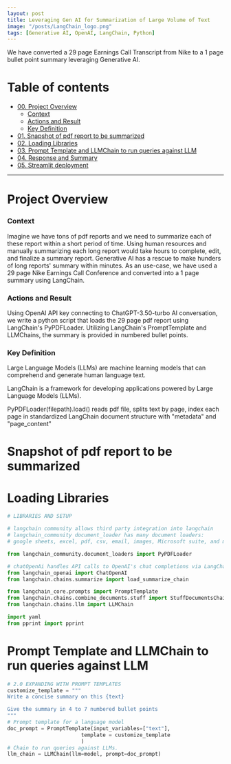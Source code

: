 ```yaml
---
layout: post
title: Leveraging Gen AI for Summarization of Large Volume of Text
image: "/posts/LangChain_logo.png"
tags: [Generative AI, OpenAI, LangChain, Python]
---
```


We have converted a 29 page Earnings Call Transcript from Nike to a 1 page bullet point summary leveraging Generative AI.  

# Table of contents

- [00. Project Overview](#overview-main)
    - [Context](#overview-context)
    - [Actions and Result](#overview-actions)
    - [Key Definition](#overview-definition)
- [01. Snapshot of pdf report to be summarized](#data-overview)
- [02. Loading Libraries](#loading-libraries)
- [03. Prompt Template and LLMChain to run queries against LLM](#Prompt-LLMChain)
- [04. Response and Summary](#response)
- [05. Streamlit deployment](#rf-title)
  
___

# Project Overview  <a name="overview-main"></a>

### Context <a name="overview-context"></a>

Imagine we have tons of pdf reports and we need to summarize each of these report within a short period of time. Using human resources and manually summarizing each long report would take hours to complete, edit, and finalize a summary report. Generative AI has a rescue to make hunders of long reports' summary within minutes. As an use-case, we have used a 29 page Nike Earnings Call Conference and converted into a 1 page summary using LangChain.     

### Actions and Result<a name="overview-actions"></a>

Using OpenAI API key connecting to ChatGPT-3.50-turbo AI conversation, we write a python script that loads the 29 page pdf report using LangChain's PyPDFLoader. Utilizing LangChain's PromptTemplate and LLMChains, the summary is provided in numbered bullet points. 

### Key Definition <a name="overview-definition"></a>

Large Language Models (LLMs) are machine learning models that can comprehend and generate human language text.

LangChain is a framework for developing applications powered by Large Language Models (LLMs). 

PyPDFLoader(filepath).load() reads pdf file, splits text by page, index each page in standardized LangChain document structure with "metadata" and "page_content"

# Snapshot of pdf report to be summarized <a name="data-overview"></a>

<object src="/img/posts/NIKE-Inc-Q3FY24-OFFICIAL-Transcript-FINAL.pdf">

# Loading Libraries <a name="loading-libraries"></a>

```python
# LIBRARIES AND SETUP

# langchain community allows third party integration into langchain
# langchain_community document_loader has many document loaders: 
# google sheets, excel, pdf, csv, email, images, Microsoft suite, and many more. 

from langchain_community.document_loaders import PyPDFLoader

# chatOpenAi handles API calls to OpenAI's chat completions via LangChain Standradized LLM Framework
from langchain_openai import ChatOpenAI
from langchain.chains.summarize import load_summarize_chain

from langchain_core.prompts import PromptTemplate
from langchain.chains.combine_documents.stuff import StuffDocumentsChain
from langchain.chains.llm import LLMChain

import yaml
from pprint import pprint

```

# Prompt Template and LLMChain to run queries against LLM <a name="Prompt-LLMChain"></a>

```python
# 2.0 EXPANDING WITH PROMPT TEMPLATES
customize_template = """
Write a concise summary on this {text}

Give the summary in 4 to 7 numbered bullet points
"""
# Prompt template for a language model
doc_prompt = PromptTemplate(input_variables=["text"], 
                        template = customize_template
                        )
# Chain to run queries against LLMs.
llm_chain = LLMChain(llm=model, prompt=doc_prompt)


```









